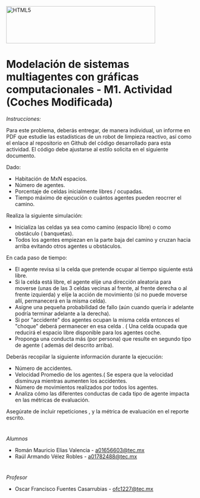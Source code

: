 <img src="https://egresados.exatec.tec.mx/hubfs/Logo%2080%20años%20web%20qs.png" alt="HTML5" style="width:400px;height:100px">

# Modelación de sistemas multiagentes con gráficas computacionales - M1. Actividad (Coches Modificada)


*Instrucciones:*

Para este problema, deberás entregar, de manera individual, un informe en PDF que estudie las estadísticas de un robot de limpieza reactivo, así como el enlace al repositorio en Github del código desarrollado para esta actividad. El código debe ajustarse al estilo solicita en el siguiente documento.

Dado:
<ul>
  <li>Habitación de MxN espacios.</li>
  <li>Número de agentes.</li>
  <li>Porcentaje de celdas inicialmente libres / ocupadas.</li>
  <li>Tiempo máximo de ejecución o  cuántos agentes pueden reocrrer el camino.</li>
</ul>

Realiza la siguiente simulación:

<ul>
  <li>Inicializa las celdas ya sea como camino (espacio libre) o como obstáculo ( banquetas).</li>
  <li>Todos los agentes empiezan en la parte baja del camino y cruzan hacia arriba  evitando otros agentes u obstáculos.</li>
</ul>

En cada paso de tiempo:

<ul>
    <li>El agente revisa si la celda que pretende ocupar al tiempo siguiente está libre.</li>
    <li>Si la celda está libre, el agente elije una dirección aleatoria para moverse (unas de las 3 celdas vecinas al frente, al frente derecha o al frente izquierda) y elije la acción de movimiento (si no puede moverse allí, permanecerá en la misma celda).</li>
    <li>Asigne una pequeña probabilidad de fallo (aún cuando quería ir adelante podría terminar adelante a la derecha).</li>
    <li>Si por "accidente" dos agentes ocupan la misma celda entonces el "choque" deberá permanecer en esa celda . ( Una celda ocupada que reducirá el espacio libre disponible para los agentes coche.</li>
    <li>Proponga una conducta más (por persona) que resulte en segundo tipo de agente ( además del descrito arriba).</li>
</ul>

Deberás recopilar la siguiente información durante la ejecución:

<ul>
  <li>Número de accidentes.</li>
  <li>Velocidad Promedio de los agentes.( Se espera que la velocidad disminuya mientras aumenten los accidentes.</li>
  <li>Número de movimientos realizados por todos los agentes.</li>
  <li>Analiza cómo las diferentes conductas de cada tipo de agente impacta en las métricas de evaluación.</li>
</ul>

Asegúrate de incluir repeticiones , y la métrica de evaluación en el reporte escrito.

#
*Alumnos*
<ul>
  <li>Román Mauricio Elias Valencia - <a href="mailto:a01656603@tec.mx">a01656603@tec.mx</a></li>
  <li>Raúl Armando Vélez Robles - <a href="mailto:a01782488@tec.mx">a01782488@tec.mx</a></li>
</ul>

#
*Profesor*
<ul>
  <li>Oscar Francisco Fuentes Casarrubias - <a href="mailto:ofc1227@tec.mx">ofc1227@tec.mx</a></li>
</ul>
